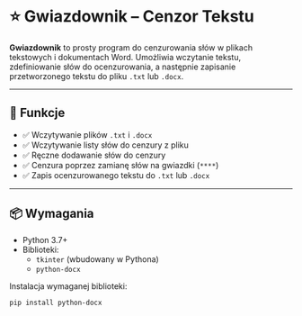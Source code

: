 # ⭐ Gwiazdownik – Cenzor Tekstu

**Gwiazdownik** to prosty program do cenzurowania słów w plikach tekstowych i dokumentach Word. Umożliwia wczytanie tekstu, zdefiniowanie słów do ocenzurowania, a następnie zapisanie przetworzonego tekstu do pliku `.txt` lub `.docx`.

---

## 🧰 Funkcje

- ✅ Wczytywanie plików `.txt` i `.docx`
- ✅ Wczytywanie listy słów do cenzury z pliku
- ✅ Ręczne dodawanie słów do cenzury
- ✅ Cenzura poprzez zamianę słów na gwiazdki (`****`)
- ✅ Zapis ocenzurowanego tekstu do `.txt` lub `.docx`

---

## 📦 Wymagania

- Python 3.7+
- Biblioteki:
  - `tkinter` (wbudowany w Pythona)
  - `python-docx`

Instalacja wymaganej biblioteki:

```bash
pip install python-docx
